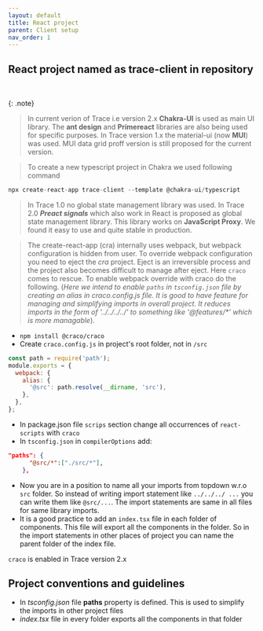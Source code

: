 ```yaml
---
layout: default
title: React project
parent: Client setup
nav_order: 1
---
```


## React project named as trace-client in repository
<br />

{: .note}
> In current verion of Trace i.e version 2.x **Chakra-UI** is used as main UI library. The **ant design** and **Primereact** libraries are also being used for specific purposes. In Trace version 1.x the material-ui (now **MUI**) was used. MUI data grid proff version is still proposed for the current version.

> To create a new typescript project in Chakra we used following command
```javascript
npx create-react-app trace-client --template @chakra-ui/typescript
```

> In Trace 1.0 no global state management library was used. In Trace 2.0 **_Preact signals_** which also work in React is proposed as global state management library. This library works on **JavaScript Proxy**. We found it easy to use and quite stable in production.

> The create-react-app (cra) internally uses webpack, but webpack configuration is hidden from user. To override webpack configuration you need to eject the *cra* project. Eject is an irreversible process and the project also becomes difficult to manage after eject. Here `craco` comes to rescue. To enable webpack override with craco do the following. (_Here we intend to enable `paths` in `tsconfig.json` file by creating an alias in craco.config.js file. It is good to have feature for managing and simplifying imports in overall project. It reduces imports in the form of '../../../../' to something like '@features/*' which is more managable_).
- `npm install @craco/craco`
- Create `craco.config.js` in project's root folder, not in `/src`
```javascript
const path = require('path');
module.exports = {
  webpack: {
    alias: {
      '@src': path.resolve(__dirname, 'src'),
    },
  },
};
```
- In package.json file `scrips` section change all occurrences of `react-scripts` with `craco`
- In `tsconfig.json` in `compilerOptions` add:
```json
"paths": {
      "@src/*":["./src/*"],
    },
```
- Now you are in a position to name all your imports from topdown w.r.o `src` folder. So instead of writing import statement like `../../../ ...` you can write them like `@src/...`. The import statements are same in all files for same library imports.
- It is a good practice to add an `index.tsx` file in each folder of components. This file will export all the components in the folder. So in the import statements in other places of project you can name the parent folder of the index file.

`craco` is enabled in Trace version 2.x

## Project conventions and guidelines
- In _tsconfig.json_ file **paths** property is defined. This is used to simplify the imports in other project files
- _index.tsx_ file in every folder exports all the components in that folder